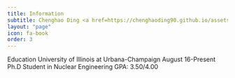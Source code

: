 ```yaml
---
title: Information
subtitle: Chenghao Ding <a href=https://chenghaoding90.github.io/assets/pdfs/Resume-Chenghao-Ding.pdf> (Click to download my resume)</a>
layout: "page"
icon: fa-book
order: 3
---
```

Education
University of Illinois at Urbana-Champaign August 16-Present
Ph.D Student in Nuclear Engineering GPA: 3.50/4.00

